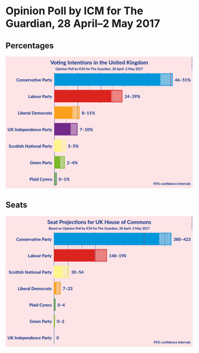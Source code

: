 # Opinion Poll by ICM for The Guardian, 28 April–2 May 2017

## Percentages

![Percentages](2017-05-02-ICM.png "Percentages")

## Seats

![Seats](2017-05-02-ICM-seats.png "Seats")

